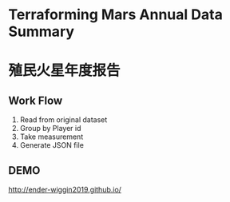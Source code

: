 # Terraforming Mars Annual Data Summary

# 殖民火星年度报告

## Work Flow

1. Read from original dataset
2. Group by Player id
3. Take measurement
4. Generate JSON file 

## DEMO

http://ender-wiggin2019.github.io/